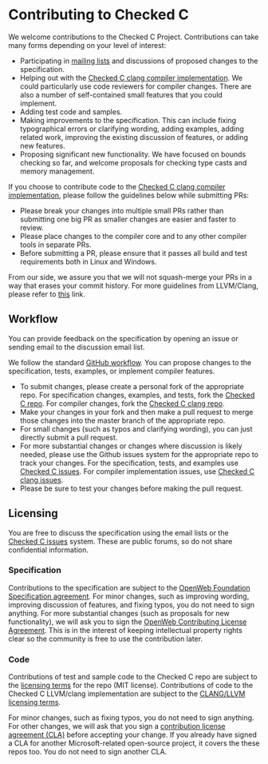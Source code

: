 # Contributing to Checked C

We welcome contributions to the Checked C Project.  Contributions can take many forms depending
on your level of interest:

* Participating in [mailing lists](https://github.com/Microsoft/CheckedC/blob/master/MAILING-LISTS.md) and discussions
  of proposed changes to the specification.
* Helping out with the [Checked C clang compiler implementation](https://github.com/Microsoft/checkedc-clang). We could
 particularly use code reviewers for compiler changes.  There are also a number of self-contained small features that 
 you could implement.
 * Adding test code and samples.
* Making improvements to the specification.  This can include fixing typographical errors or
clarifying wording, adding examples, adding related work, improving the existing discussion of features, or adding new features.
* Proposing significant new functionality.  We have focused on bounds checking so far, and welcome proposals
for checking type casts and memory management.

If you choose to contribute code to the [Checked C clang compiler implementation](https://github.com/Microsoft/checkedc-clang),
please follow the guidelines below while submitting PRs:
- Please break your changes into multiple small PRs rather than submitting one big PR as smaller changes are easier and faster to review.
- Please place changes to the compiler core and to any other compiler tools in separate PRs.
- Before submitting a PR, please ensure that it passes all build and test requirements both in Linux and Windows.

From our side, we assure you that we will not squash-merge your PRs in a way that erases your commit history.
For more guidelines from LLVM/Clang, please refer to [this](https://llvm.org/docs/Contributing.html) link.

## Workflow

You can provide feedback on the specification by opening an issue or sending email to the discussion email list.  

We follow the standard [GitHub workflow](https://guides.github.com/introduction/flow/).  You can propose changes
to the specification, tests, examples, or implement compiler features.

 - To submit changes, please create a personal fork of the appropriate repo.  For specification changes,
   examples, and tests, fork the  [Checked C repo](https://github.com/Microsoft/checkedc).   For compiler
   changes, fork the [Checked C clang repo](https://github.com/Microsoft/checkedc-clang).
-  Make your changes in  your fork and then make a pull request to merge those changes into  the master branch of the appropriate
   repo.
 - For small changes (such as typos and clarifying wording), you can just directly submit a pull request.
 - For more substantial changes or changes where discussion is likely needed, please use the Github issues 
   system for the appropriate repo to track your changes.   For the specification, tests, and examples use
 [Checked C issues](https://github.com/Microsoft/checkedc/issues).
   For compiler implementation issues, use [Checked C clang issues](https://github.com/Microsoft/checkedc-clang/issues). 
 - Please be sure to test your changes before making the pull request. 

## Licensing

You are free to discuss the specification using the email lists or the
[Checked C issues](https://github.com/Microsoft/checkedc/issues) system. These are public forums, so do not
share confidential information.

### Specification
Contributions to the specification are subject to the 
[OpenWeb Foundation Specification agreement](http://www.openwebfoundation.org/legal/the-owf-1-0-agreements/owfa-1-0). 
For minor changes, such as 
improving wording, improving discussion of features, and fixing typos, you do not need to sign anything. 
For more substantial changes (such as proposals for new functionality), we will ask you to sign the
[OpenWeb Contributing License Agreement](http://www.openwebfoundation.org/legal/the-owf-1-0-agreements/owf-contributor-license-agreement-1-0---copyright-and-patent).
This is in the interest of keeping intellectual property rights clear so the community is free
to use the contribution later.

### Code

Contributions of test and sample code to the Checked C repo are subject to the
[licensing terms](https://github.com/Microsoft/CheckedC/blob/master/LICENSE.TXT)
for the repo (MIT license).  Contributions of code to the Checked C LLVM/clang implementation are
subject to the [CLANG/LLVM licensing terms](https://github.com/microsoft/checkedc-clang/blob/master/clang/LICENSE.TXT).

For minor changes, such as fixing typos, you do not need to sign anything. For other changes, we will ask that you 
sign a [contribution license agreement (CLA)](https://cla.microsoft.com/) before accepting your change. 
If you already have signed a CLA for another Microsoft-related open-source project, it covers the these repos too.
You do not need to sign another CLA.

